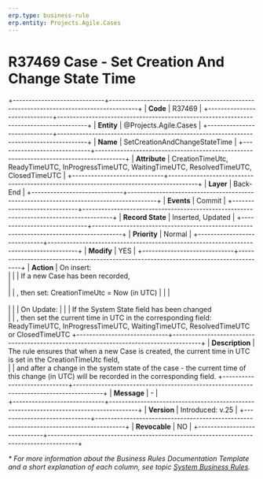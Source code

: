 ```yaml
---
erp.type: business-rule
erp.entity: Projects.Agile.Cases
---
```


# R37469 Case - Set Creation And Change State Time
+-----------------------------+---------------------------------------------------------------------------------------+
| **Code**                    | R37469                                                                                |
+-----------------------------+---------------------------------------------------------------------------------------+
| **Entity**                  | @Projects.Agile.Cases                                                                 |
+-----------------------------+---------------------------------------------------------------------------------------+
| **Name**                    | SetCreationAndChangeStateTime                                                         |
+-----------------------------+---------------------------------------------------------------------------------------+
| **Attribute**               | CreationTimeUtc, ReadyTimeUTC, InProgressTimeUTC, WaitingTimeUTC, ResolvedTimeUTC, ClosedTimeUTC |
+-----------------------------+---------------------------------------------------------------------------------------+
| **Layer**                   | Back-End                                                                              |
+-----------------------------+---------------------------------------------------------------------------------------+
| **Events**                  | Commit                                                                                |
+-----------------------------+---------------------------------------------------------------------------------------+
| **Record State**            | Inserted, Updated                                                                     |
+-----------------------------+---------------------------------------------------------------------------------------+
| **Priority**                | Normal                                                                                |
+-----------------------------+---------------------------------------------------------------------------------------+
| **Modify**                  | YES                                                                                   |
+-----------------------------+---------------------------------------------------------------------------------------+
| **Action**                  | On insert:<br>                                                                        |
|                             | If a new Case has been recorded,<br>                                                  |   
|                             | , then set: CreationTimeUtc = Now (in UTC)                                            |
|                             | <br></br>                                                                             |
|                             | Оn Update:                                                                            |
|                             | If the System State field has been changed<br> 
|                             | , then set the current time in UTC in the corresponding field: ReadyTimeUTC, InProgressTimeUTC, WaitingTimeUTC, ResolvedTimeUTC or ClosedTimeUTC
+-----------------------------+---------------------------------------------------------------------------------------+
| **Description**             | The rule ensures that when a new Case is created, the current time in UTC is set in the CreationTimeUtc field,      
|                             | and after a change in the system state of the case - the current time of this change (in UTC) will be recorded in the corresponding field. 
+-----------------------------+---------------------------------------------------------------------------------------+
| **Message**                 | \-                                                                                    |                         
+-----------------------------+---------------------------------------------------------------------------------------+
| **Version**                 | Introduced: v.25                                                                      |
+-----------------------------+---------------------------------------------------------------------------------------+
| **Revocable**               | NO                                                                                    |
+-----------------------------+---------------------------------------------------------------------------------------+

*\* For more information about the Business Rules Documentation Template and a short explanation of each column, see
topic [System Business Rules](../templates/template-description-system-business-rules.md).*
